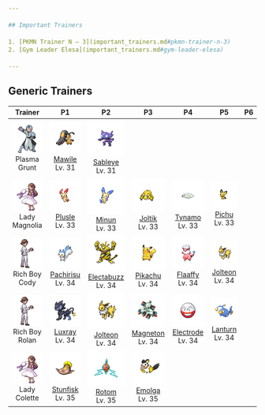 ```yaml
---

## Important Trainers

1. [PKMN Trainer N – 3](important_trainers.md#pkmn-trainer-n-3)
2. [Gym Leader Elesa](important_trainers.md#gym-leader-elesa)

---
```


## Generic Trainers</h3>

| Trainer | P1 | P2 | P3 | P4 | P5 | P6 |
|:-------:|:--:|:--:|:--:|:--:|:--:|:--:|
| ![Plasma Grunt](../../assets/trainers/plasma_grunt.png)<br>Plasma Grunt | ![Mawile](../../assets/sprites/mawile/front.png)<br>[Mawile](../../pokemon/mawile.md/)<br>Lv. 31 | ![Sableye](../../assets/sprites/sableye/front.png)<br>[Sableye](../../pokemon/sableye.md/)<br>Lv. 31 |
| ![Lady Magnolia](../../assets/trainers/lady.png)<br>Lady Magnolia | ![Plusle](../../assets/sprites/plusle/front.png)<br>[Plusle](../../pokemon/plusle.md/)<br>Lv. 33 | ![Minun](../../assets/sprites/minun/front.png)<br>[Minun](../../pokemon/minun.md/)<br>Lv. 33 | ![Joltik](../../assets/sprites/joltik/front.png)<br>[Joltik](../../pokemon/joltik.md/)<br>Lv. 33 | ![Tynamo](../../assets/sprites/tynamo/front.png)<br>[Tynamo](../../pokemon/tynamo.md/)<br>Lv. 33 | ![Pichu](../../assets/sprites/pichu/front.png)<br>[Pichu](../../pokemon/pichu.md/)<br>Lv. 33 |
| ![Rich Boy Cody](../../assets/trainers/rich_boy.png)<br>Rich Boy Cody | ![Pachirisu](../../assets/sprites/pachirisu/front.png)<br>[Pachirisu](../../pokemon/pachirisu.md/)<br>Lv. 34 | ![Electabuzz](../../assets/sprites/electabuzz/front.png)<br>[Electabuzz](../../pokemon/electabuzz.md/)<br>Lv. 34 | ![Pikachu](../../assets/sprites/pikachu/front.png)<br>[Pikachu](../../pokemon/pikachu.md/)<br>Lv. 34 | ![Flaaffy](../../assets/sprites/flaaffy/front.png)<br>[Flaaffy](../../pokemon/flaaffy.md/)<br>Lv. 34 | ![Jolteon](../../assets/sprites/jolteon/front.png)<br>[Jolteon](../../pokemon/jolteon.md/)<br>Lv. 34 |
| ![Rich Boy Rolan](../../assets/trainers/rich_boy.png)<br>Rich Boy Rolan | ![Luxray](../../assets/sprites/luxray/front.png)<br>[Luxray](../../pokemon/luxray.md/)<br>Lv. 34 | ![Jolteon](../../assets/sprites/jolteon/front.png)<br>[Jolteon](../../pokemon/jolteon.md/)<br>Lv. 34 | ![Magneton](../../assets/sprites/magneton/front.png)<br>[Magneton](../../pokemon/magneton.md/)<br>Lv. 34 | ![Electrode](../../assets/sprites/electrode/front.png)<br>[Electrode](../../pokemon/electrode.md/)<br>Lv. 34 | ![Lanturn](../../assets/sprites/lanturn/front.png)<br>[Lanturn](../../pokemon/lanturn.md/)<br>Lv. 34 |
| ![Lady Colette](../../assets/trainers/lady.png)<br>Lady Colette | ![Stunfisk](../../assets/sprites/stunfisk/front.png)<br>[Stunfisk](../../pokemon/stunfisk.md/)<br>Lv. 35 | ![Rotom](../../assets/sprites/rotom/front.png)<br>[Rotom](../../pokemon/rotom.md/)<br>Lv. 35 | ![Emolga](../../assets/sprites/emolga/front.png)<br>[Emolga](../../pokemon/emolga.md/)<br>Lv. 35 |

